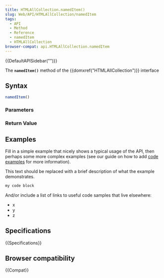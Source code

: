 ```yaml
---
title: HTMLAllCollection.namedItem()
slug: Web/API/HTMLAllCollection/namedItem
tags:
  - API
  - Method
  - Reference
  - namedItem
  - HTMLAllCollection
browser-compat: api.HTMLAllCollection.namedItem
---
```

{{DefaultAPISidebar("")}}

The **`namedItem()`** method of the {{domxref("HTMLAllCollection")}} interface 

## Syntax

```js
namedItem()
```

### Parameters



### Return Value



## Examples

Fill in a simple example that nicely shows a typical usage of the API, then perhaps some more complex examples (see our guide on how to add [code examples](/en-US/docs/MDN/Contribute/Structures/Code_examples) for more information).

This text should be replaced with a brief description of what the example demonstrates.

```js
my code block
```

And/or include a list of links to useful code samples that live elsewhere:

*   x
*   y
*   z

## Specifications

{{Specifications}}

## Browser compatibility

{{Compat}}

